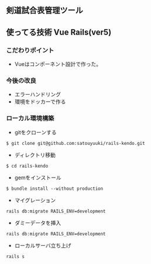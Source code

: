 ## 剣道試合表管理ツール

## 使ってる技術 Vue Rails(ver5)

### こだわりポイント
* Vueはコンポーネント設計で作った。

### 今後の改良
* エラーハンドリング
* 環境をドッカーで作る

### ローカル環境構築

* gitをクローンする
```
$ git clone git@github.com:satouyuuki/rails-kendo.git
```
* ディレクトリ移動
```
$ cd rails-kendo
```
* gemをインストール
```
$ bundle install --without production
```
* マイグレーション
```
rails db:migrate RAILS_ENV=development
```
* ダミーデータを挿入
```
rails db:migrate RAILS_ENV=development
```
* ローカルサーバ立ち上げ
```
rails s
```